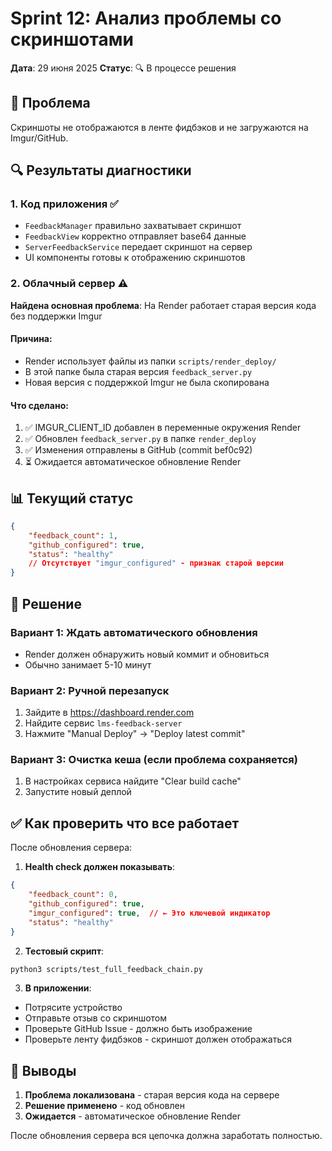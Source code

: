 # Sprint 12: Анализ проблемы со скриншотами

**Дата**: 29 июня 2025
**Статус**: 🔍 В процессе решения

## 🎯 Проблема

Скриншоты не отображаются в ленте фидбэков и не загружаются на Imgur/GitHub.

## 🔍 Результаты диагностики

### 1. Код приложения ✅
- `FeedbackManager` правильно захватывает скриншот
- `FeedbackView` корректно отправляет base64 данные
- `ServerFeedbackService` передает скриншот на сервер
- UI компоненты готовы к отображению скриншотов

### 2. Облачный сервер ⚠️
**Найдена основная проблема**: На Render работает старая версия кода без поддержки Imgur

#### Причина:
- Render использует файлы из папки `scripts/render_deploy/`
- В этой папке была старая версия `feedback_server.py`
- Новая версия с поддержкой Imgur не была скопирована

#### Что сделано:
1. ✅ IMGUR_CLIENT_ID добавлен в переменные окружения Render
2. ✅ Обновлен `feedback_server.py` в папке `render_deploy`
3. ✅ Изменения отправлены в GitHub (commit bef0c92)
4. ⏳ Ожидается автоматическое обновление Render

## 📊 Текущий статус

```json
{
    "feedback_count": 1,
    "github_configured": true,
    "status": "healthy"
    // Отсутствует "imgur_configured" - признак старой версии
}
```

## 🚀 Решение

### Вариант 1: Ждать автоматического обновления
- Render должен обнаружить новый коммит и обновиться
- Обычно занимает 5-10 минут

### Вариант 2: Ручной перезапуск
1. Зайдите в https://dashboard.render.com
2. Найдите сервис `lms-feedback-server`
3. Нажмите "Manual Deploy" → "Deploy latest commit"

### Вариант 3: Очистка кеша (если проблема сохраняется)
1. В настройках сервиса найдите "Clear build cache"
2. Запустите новый деплой

## ✅ Как проверить что все работает

После обновления сервера:

1. **Health check должен показывать**:
```json
{
    "feedback_count": 0,
    "github_configured": true,
    "imgur_configured": true,  // ← Это ключевой индикатор
    "status": "healthy"
}
```

2. **Тестовый скрипт**:
```bash
python3 scripts/test_full_feedback_chain.py
```

3. **В приложении**:
- Потрясите устройство
- Отправьте отзыв со скриншотом
- Проверьте GitHub Issue - должно быть изображение
- Проверьте ленту фидбэков - скриншот должен отображаться

## 📝 Выводы

1. **Проблема локализована** - старая версия кода на сервере
2. **Решение применено** - код обновлен
3. **Ожидается** - автоматическое обновление Render

После обновления сервера вся цепочка должна заработать полностью. 